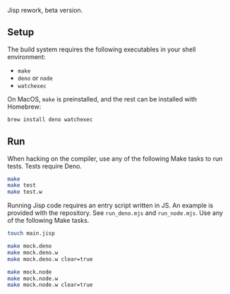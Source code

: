 Jisp rework, beta version.

## Setup

The build system requires the following executables in your shell environment:

  * `make`
  * `deno` or `node`
  * `watchexec`

On MacOS, `make` is preinstalled, and the rest can be installed with Homebrew:

```sh
brew install deno watchexec
```

## Run

When hacking on the compiler, use any of the following Make tasks to run tests. Tests require Deno.

```sh
make
make test
make test.w
```

Running Jisp code requires an entry script written in JS. An example is provided with the repository. See `run_deno.mjs` and `run_node.mjs`. Use any of the following Make tasks.

```sh
touch main.jisp

make mock.deno
make mock.deno.w
make mock.deno.w clear=true

make mock.node
make mock.node.w
make mock.node.w clear=true
```
